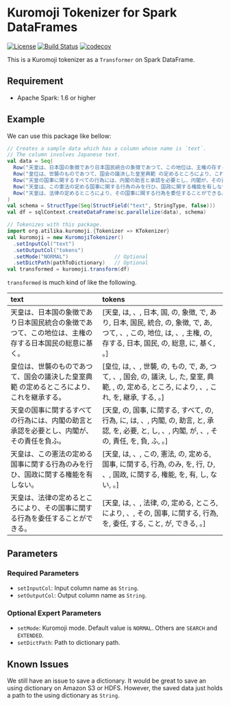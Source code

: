 # Kuromoji Tokenizer for Spark DataFrames

[![License](http://img.shields.io/:license-Apache%202-red.svg)](http://www.apache.org/licenses/LICENSE-2.0.txt)
[![Build Status](https://travis-ci.org/yu-iskw/spark-kuromoji-tokenizer.svg?branch=master)](https://travis-ci.org/yu-iskw/spark-kuromoji-tokenizer)
[![codecov](https://codecov.io/gh/yu-iskw/spark-kuromoji-tokenizer/branch/master/graph/badge.svg)](https://codecov.io/gh/yu-iskw/spark-kuromoji-tokenizer)

This is a Kuromoji tokenizer as a `Transformer` on Spark DataFrame.

## Requirement

- Apache Spark: 1.6 or higher

## Example

We can use this package like bellow:

```scala
// Creates a sample data which has a column whose name is `text`.
// The column involves Japanese text.
val data = Seq(
  Row("天皇は、日本国の象徴であり日本国民統合の象徴であつて、この地位は、主権の存する日本国民の総意に基く。"),
  Row("皇位は、世襲のものであつて、国会の議決した皇室典範 の定めるところにより、これを継承する。"),
  Row("天皇の国事に関するすべての行為には、内閣の助言と承認を必要とし、内閣が、その責任を負ふ。"),
  Row("天皇は、この憲法の定める国事に関する行為のみを行ひ、国政に関する権能を有しない。"),
  Row("天皇は、法律の定めるところにより、その国事に関する行為を委任することができる。")
)
val schema = StructType(Seq(StructField("text", StringType, false)))
val df = sqlContext.createDataFrame(sc.parallelize(data), schema)

// Tokenizes with this package.
import org.atilika.kuromoji.{Tokenizer => KTokenizer}
val kuromoji = new KuromojiTokenizer()
  .setInputCol("text")
  .setOutputCol("tokens")
  .setMode("NORMAL")               // Optional
  .setDictPath(pathToDictionary)   // Optional
val transformed = kuromoji.transform(df)
```

`transformed` is much kind of like the following.

|text                                              |tokens                                                                                                            |
|:--------------------------------------------------|:------------------------------------------------------------------------------------------------------------------|
|天皇は、日本国の象徴であり日本国民統合の象徴であつて、この地位は、主権の存する日本国民の総意に基く。|[天皇, は, 、, 日本, 国, の, 象徴, で, あり, 日本, 国民, 統合, の, 象徴, で, あ, つて, 、, この, 地位, は, 、, 主権, の, 存する, 日本, 国民, の, 総意, に, 基く, 。]|
|皇位は、世襲のものであつて、国会の議決した皇室典範 の定めるところにより、これを継承する。     |[皇位, は, 、, 世襲, の, もの, で, あ, つて, 、, 国会, の, 議決, し, た, 皇室, 典範,  , の, 定める, ところ, により, 、, これ, を, 継承, する, 。]             |
|天皇の国事に関するすべての行為には、内閣の助言と承認を必要とし、内閣が、その責任を負ふ。      |[天皇, の, 国事, に関する, すべて, の, 行為, に, は, 、, 内閣, の, 助言, と, 承認, を, 必要, と, し, 、, 内閣, が, 、, その, 責任, を, 負, ふ, 。]            |
|天皇は、この憲法の定める国事に関する行為のみを行ひ、国政に関する権能を有しない。          |[天皇, は, 、, この, 憲法, の, 定める, 国事, に関する, 行為, のみ, を, 行, ひ, 、, 国政, に関する, 権能, を, 有, し, ない, 。]                            |
|天皇は、法律の定めるところにより、その国事に関する行為を委任することができる。           |[天皇, は, 、, 法律, の, 定める, ところ, により, 、, その, 国事, に関する, 行為, を, 委任, する, こと, が, できる, 。]                                   |


## Parameters

### Required Parameters

- `setInputCol`: Input column name as `String`.
- `setOutputCol`: Output column name as `String`.

### Optional Expert Parameters
- `setMode`: Kuromoji mode. Default value is `NORMAL`. Others are `SEARCH` and `EXTENDED`.
- `setDictPath`: Path to dictionary path.

## Known Issues

We still have an issue to save a dictionary.
It would be great to save an using dictionary on Amazon S3 or HDFS.
However, the saved data just holds a path to the using dictionary as `String`.
